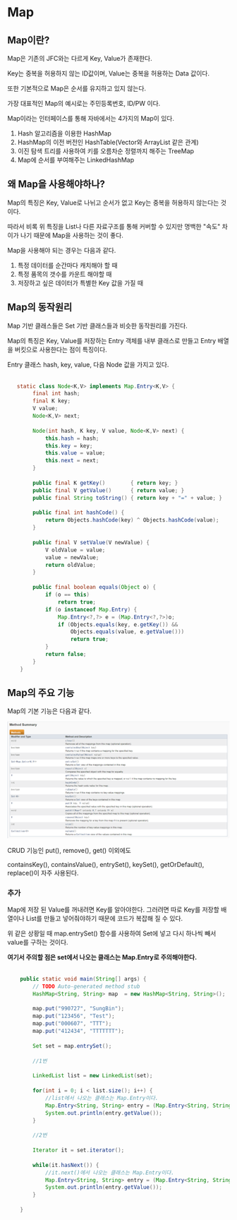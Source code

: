 Map
===

## Map이란?

Map은 기존의 JFC와는 다르게 Key, Value가 존재한다.

Key는 중복을 허용하지 않는 ID값이며, Value는 중복을 허용하는 Data 값이다.

또한 기본적으로 Map은 순서를 유지하고 있지 않는다.

가장 대표적인 Map의 예시로는 주민등록번호, ID/PW 이다.

Map이라는 인터페이스를 통해 자바에서는 4가지의 Map이 있다.

1. Hash 알고리즘을 이용한 HashMap
2. HashMap의 이전 버전인 HashTable(Vector와 ArrayList 같은 관계)
3. 이진 탐색 트리를 사용하여 키를 오름차순 정렬까지 해주는 TreeMap
4.  Map에 순서를 부여해주는 LinkedHashMap 

## 왜 Map을 사용해야하나?

Map의 특징은 Key, Value로 나뉘고 순서가 없고 Key는 중복을 허용하지 않는다는 것이다.

따라서 비록 위 특징을 List나 다른 자료구조를 통해 커버할 수 있지만 명백한 "속도" 차이가 나기 때문에 Map을 사용하는 것이 좋다.

Map을 사용해야 되는 경우는 다음과 같다.

1. 특정 데이터를 순간마다 캐치해야 할 때
2. 특정 품목의 갯수를 카운트 해야할 때
3. 저장하고 싶은 데이터가 특별한 Key 값을 가질 때

## Map의 동작원리

Map 기반 클래스들은 Set 기반 클래스들과 비슷한 동작원리를 가진다.

Map의 특징은 Key, Value를 저장하는 Entry 객체를 내부 클래스로 만들고 Entry 배열을 버킷으로 사용한다는 점이 특징이다.

Entry 클래스 hash, key, value, 다음 Node 값을 가지고 있다.

```java

   static class Node<K,V> implements Map.Entry<K,V> {
        final int hash;
        final K key;
        V value;
        Node<K,V> next;

        Node(int hash, K key, V value, Node<K,V> next) {
            this.hash = hash;
            this.key = key;
            this.value = value;
            this.next = next;
        }

        public final K getKey()        { return key; }
        public final V getValue()      { return value; }
        public final String toString() { return key + "=" + value; }

        public final int hashCode() {
            return Objects.hashCode(key) ^ Objects.hashCode(value);
        }

        public final V setValue(V newValue) {
            V oldValue = value;
            value = newValue;
            return oldValue;
        }

        public final boolean equals(Object o) {
            if (o == this)
                return true;
            if (o instanceof Map.Entry) {
                Map.Entry<?,?> e = (Map.Entry<?,?>)o;
                if (Objects.equals(key, e.getKey()) &&
                    Objects.equals(value, e.getValue()))
                    return true;
            }
            return false;
        }
    }


```

## Map의 주요 기능

Map의 기본 기능은 다음과 같다.

![맵 기본 메서드](./img/Map.png)

CRUD 기능인 put(), remove(), get() 이외에도

containsKey(), containsValue(), entrySet(), keySet(), getOrDefault(), replace()이 자주 사용된다.

### 추가

Map에 저장 된 Value를 꺼내려면 Key를 알아야한다. 그러려면 따로 Key를 저장할 배열이나 List를 만들고 넣어줘야하기 때문에 코드가 복잡해 질 수 있다.

위 같은 상황일 때 map.entrySet() 함수를 사용하여 Set에 넣고 다시 하나씩 빼서 value를 구하는 것이다.

<strong>여기서 주의할 점은 set에서 나오는 클래스는 Map.Entry로 주의해야한다.</strong>

```java

	public static void main(String[] args) {
		// TODO Auto-generated method stub
		HashMap<String, String> map  = new HashMap<String, String>();
		
		map.put("990727", "SungBin");
		map.put("123456", "Test");
		map.put("000607", "TTT");
		map.put("412434", "TTTTTTT");
		
		Set set = map.entrySet();
		
        //1번

		LinkedList list = new LinkedList(set);
		
		for(int i = 0; i < list.size(); i++) {
            //list에서 나오는 클래스는 Map.Entry이다.
			Map.Entry<String, String> entry = (Map.Entry<String, String>) list.get(i);
			System.out.println(entry.getValue());
		}
		
        //2번

        Iterator it = set.iterator();

		while(it.hasNext()) {
            //it.next()에서 나오는 클래스는 Map.Entry이다.
			Map.Entry<String, String> entry = (Map.Entry<String, String>) it.next();
			System.out.println(entry.getValue());
		}
	
	}

```

